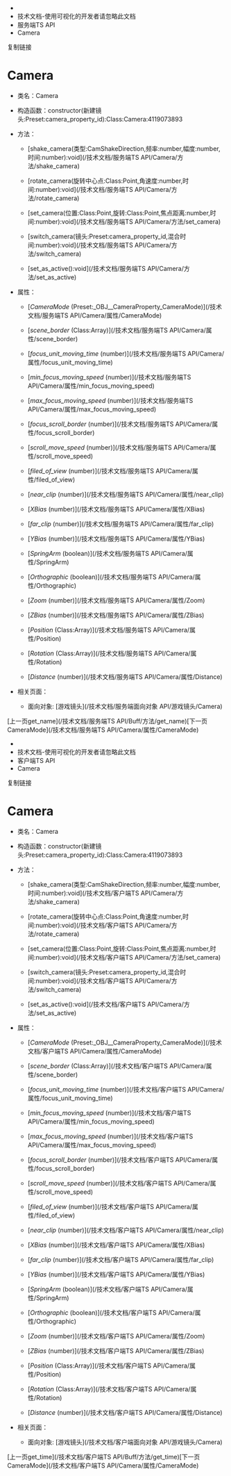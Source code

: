   * [](/)
  * 技术文档-使用可视化的开发者请忽略此文档
  * 服务端TS API
  * Camera

复制链接

# Camera

  * 类名：Camera

  * 构造函数：constructor(新建镜头:Preset:camera_property_id):Class:Camera:4119073893

  * 方法：

    * [shake_camera(类型:CamShakeDirection,频率:number,幅度:number,时间:number):void](/技术文档/服务端TS API/Camera/方法/shake_camera)

    * [rotate_camera(旋转中心点:Class:Point,角速度:number,时间:number):void](/技术文档/服务端TS API/Camera/方法/rotate_camera)

    * [set_camera(位置:Class:Point,旋转:Class:Point,焦点距离:number,时间:number):void](/技术文档/服务端TS API/Camera/方法/set_camera)

    * [switch_camera(镜头:Preset:camera_property_id,混合时间:number):void](/技术文档/服务端TS API/Camera/方法/switch_camera)

    * [set_as_active():void](/技术文档/服务端TS API/Camera/方法/set_as_active)

  * 属性：

    * [_CameraMode_ (Preset:_OBJ__CameraProperty_CameraMode)](/技术文档/服务端TS API/Camera/属性/CameraMode)

    * [_scene_border_ (Class:Array)](/技术文档/服务端TS API/Camera/属性/scene_border)

    * [_focus_unit_moving_time_ (number)](/技术文档/服务端TS API/Camera/属性/focus_unit_moving_time)

    * [_min_focus_moving_speed_ (number)](/技术文档/服务端TS API/Camera/属性/min_focus_moving_speed)

    * [_max_focus_moving_speed_ (number)](/技术文档/服务端TS API/Camera/属性/max_focus_moving_speed)

    * [_focus_scroll_border_ (number)](/技术文档/服务端TS API/Camera/属性/focus_scroll_border)

    * [_scroll_move_speed_ (number)](/技术文档/服务端TS API/Camera/属性/scroll_move_speed)

    * [_filed_of_view_ (number)](/技术文档/服务端TS API/Camera/属性/filed_of_view)

    * [_near_clip_ (number)](/技术文档/服务端TS API/Camera/属性/near_clip)

    * [_XBias_ (number)](/技术文档/服务端TS API/Camera/属性/XBias)

    * [_far_clip_ (number)](/技术文档/服务端TS API/Camera/属性/far_clip)

    * [_YBias_ (number)](/技术文档/服务端TS API/Camera/属性/YBias)

    * [_SpringArm_ (boolean)](/技术文档/服务端TS API/Camera/属性/SpringArm)

    * [_Orthographic_ (boolean)](/技术文档/服务端TS API/Camera/属性/Orthographic)

    * [_Zoom_ (number)](/技术文档/服务端TS API/Camera/属性/Zoom)

    * [_ZBias_ (number)](/技术文档/服务端TS API/Camera/属性/ZBias)

    * [_Position_ (Class:Array)](/技术文档/服务端TS API/Camera/属性/Position)

    * [_Rotation_ (Class:Array)](/技术文档/服务端TS API/Camera/属性/Rotation)

    * [_Distance_ (number)](/技术文档/服务端TS API/Camera/属性/Distance)

  * 相关页面：

    * 面向对象: [游戏镜头](/技术文档/服务端面向对象 API/游戏镜头/Camera)

[上一页get_name](/技术文档/服务端TS API/Buff/方法/get_name)[下一页CameraMode](/技术文档/服务端TS
API/Camera/属性/CameraMode)


  * [](/)
  * 技术文档-使用可视化的开发者请忽略此文档
  * 客户端TS API
  * Camera

复制链接

# Camera

  * 类名：Camera

  * 构造函数：constructor(新建镜头:Preset:camera_property_id):Class:Camera:4119073893

  * 方法：

    * [shake_camera(类型:CamShakeDirection,频率:number,幅度:number,时间:number):void](/技术文档/客户端TS API/Camera/方法/shake_camera)

    * [rotate_camera(旋转中心点:Class:Point,角速度:number,时间:number):void](/技术文档/客户端TS API/Camera/方法/rotate_camera)

    * [set_camera(位置:Class:Point,旋转:Class:Point,焦点距离:number,时间:number):void](/技术文档/客户端TS API/Camera/方法/set_camera)

    * [switch_camera(镜头:Preset:camera_property_id,混合时间:number):void](/技术文档/客户端TS API/Camera/方法/switch_camera)

    * [set_as_active():void](/技术文档/客户端TS API/Camera/方法/set_as_active)

  * 属性：

    * [_CameraMode_ (Preset:_OBJ__CameraProperty_CameraMode)](/技术文档/客户端TS API/Camera/属性/CameraMode)

    * [_scene_border_ (Class:Array)](/技术文档/客户端TS API/Camera/属性/scene_border)

    * [_focus_unit_moving_time_ (number)](/技术文档/客户端TS API/Camera/属性/focus_unit_moving_time)

    * [_min_focus_moving_speed_ (number)](/技术文档/客户端TS API/Camera/属性/min_focus_moving_speed)

    * [_max_focus_moving_speed_ (number)](/技术文档/客户端TS API/Camera/属性/max_focus_moving_speed)

    * [_focus_scroll_border_ (number)](/技术文档/客户端TS API/Camera/属性/focus_scroll_border)

    * [_scroll_move_speed_ (number)](/技术文档/客户端TS API/Camera/属性/scroll_move_speed)

    * [_filed_of_view_ (number)](/技术文档/客户端TS API/Camera/属性/filed_of_view)

    * [_near_clip_ (number)](/技术文档/客户端TS API/Camera/属性/near_clip)

    * [_XBias_ (number)](/技术文档/客户端TS API/Camera/属性/XBias)

    * [_far_clip_ (number)](/技术文档/客户端TS API/Camera/属性/far_clip)

    * [_YBias_ (number)](/技术文档/客户端TS API/Camera/属性/YBias)

    * [_SpringArm_ (boolean)](/技术文档/客户端TS API/Camera/属性/SpringArm)

    * [_Orthographic_ (boolean)](/技术文档/客户端TS API/Camera/属性/Orthographic)

    * [_Zoom_ (number)](/技术文档/客户端TS API/Camera/属性/Zoom)

    * [_ZBias_ (number)](/技术文档/客户端TS API/Camera/属性/ZBias)

    * [_Position_ (Class:Array)](/技术文档/客户端TS API/Camera/属性/Position)

    * [_Rotation_ (Class:Array)](/技术文档/客户端TS API/Camera/属性/Rotation)

    * [_Distance_ (number)](/技术文档/客户端TS API/Camera/属性/Distance)

  * 相关页面：

    * 面向对象: [游戏镜头](/技术文档/客户端面向对象 API/游戏镜头/Camera)

[上一页get_time](/技术文档/客户端TS API/Buff/方法/get_time)[下一页CameraMode](/技术文档/客户端TS
API/Camera/属性/CameraMode)


